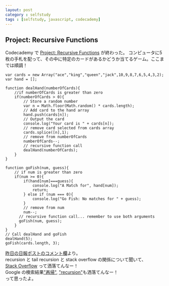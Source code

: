 ```yaml
---
layout: post
category : selfstudy
tags : [selfstudy, javascript, codecademy]
---
```

## Project: Recursive Functions 

Codecademy で [Project: Recursive Functions](http://www.codecademy.com/courses/javascript-lesson-149/0) が終わった。
コンピュータに5枚の手札を配って、その中に特定のカードがあるかどうか当てるゲーム。ここまでは順調！

	var cards = new Array("ace","king","queen","jack",10,9,8,7,6,5,4,3,2);
	var hand = [];

	function dealHand(numberOfCards){
		//if numberOfCards is greater than zero
		if(numberOfCards > 0){
			// Store a random number
			var n = Math.floor(Math.random() * cards.length);
			// Add card to the hand array
			hand.push(cards[n]);
			// Output the card
			console.log("Your card is " + cards[n]);
			// remove card selected from cards array
			cards.splice([n],1);
			// remove from numberOfCards
			numberOfCards--;
			// recursive function call 
			dealHand(numberOfCards);
		}	
	}

	function goFish(num, guess){
		// if num is greater than zero
		if(num >= 0){
			if(hand[num]===guess){
				console.log("A Match for", hand[num]);
				return;
			} else if (num === 0){
				console.log("Go Fish: No matches for " + guess);
			}
			// remove from num
			num--;
		  // recursive function call... remember to use both arguments
		  goFish(num, guess);
		}
	}
	// Call dealHand and goFish
	dealHand(5);
	goFish(cards.length, 3);


[昨日の日報ポストのコメント欄](https://plus.google.com/u/0/106825171914368756519/posts/QA9w1buSh7F)より。  
recursion と tail recursion と stack overflow の関係について聞いて、  
[Stack Overflow](http://stackoverflow.com/) って洒落てんなー！  
Google の検索結果["再帰"](https://www.google.co.jp/search?q=%E5%86%8D%E5%B8%B0), ["recursion"](https://www.google.com/search?q=recursion﻿)も洒落てんなー！  
って思ったよ。